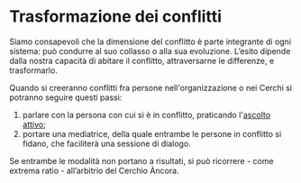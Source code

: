 # Trasformazione dei conflitti

Siamo consapevoli che la dimensione del conflitto è parte integrante di ogni sistema: può condurre al suo collasso o alla sua evoluzione. L’esito dipende dalla nostra capacità di abitare il conflitto, attraversarne le differenze, e trasformarlo.

Quando si creeranno conflitti fra persone nell'organizzazione o nei Cerchi si potranno seguire questi passi:

1. parlare con la persona con cui si è in conflitto, praticando l'[ascolto attivo](../glossario/ascolto-attivo.md);
2. portare una mediatrice, della quale entrambe le persone in conflitto si fidano, che faciliterà una sessione di dialogo.

Se entrambe le modalità non portano a risultati, si può ricorrere - come extrema ratio - all’arbitrio del Cerchio Àncora.
